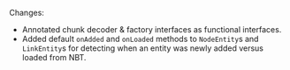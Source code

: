 Changes:

* Annotated chunk decoder & factory interfaces as functional interfaces.
* Added default `onAdded` and `onLoaded` methods to `NodeEntity`s and `LinkEntity`s for detecting when an entity was
  newly added versus loaded from NBT.
